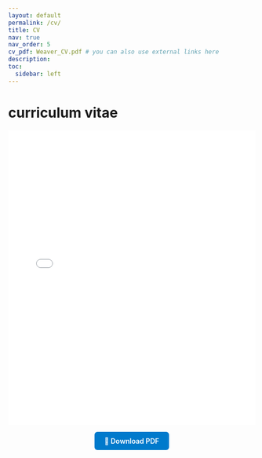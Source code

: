 ```yaml
---
layout: default
permalink: /cv/
title: CV
nav: true
nav_order: 5
cv_pdf: Weaver_CV.pdf # you can also use external links here
description: 
toc:
  sidebar: left
---
```

# curriculum vitae

<div style="position: relative">
 <embed src="/assets/pdf/Weaver_CV.pdf" width="100%" height="600px" type="application/pdf">
</div>

<p style="text-align: center; margin-top: 1em;">
  <a href="{{ '/assets/pdf/Weaver_CV.pdf' | relative_url }}" download class="btn">
    📄 Download PDF
  </a>
</p>

<style>
.btn {
  display: inline-block;
  background-color: #007acc;
  color: #fff !important;
  padding: 10px 20px;
  border-radius: 6px;
  text-decoration: none;
  font-weight: 600;
  transition: background-color 0.2s ease;
}
.btn:hover {
  background-color: #005fa3;
}
</style>
